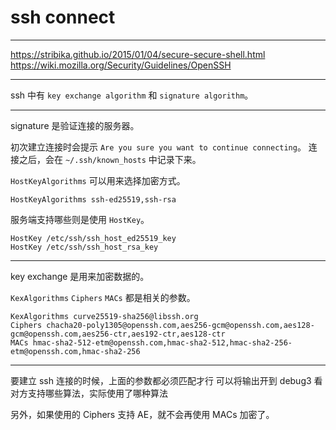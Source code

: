 # ssh connect

---

https://stribika.github.io/2015/01/04/secure-secure-shell.html
https://wiki.mozilla.org/Security/Guidelines/OpenSSH

---

ssh 中有 `key exchange algorithm` 和 `signature algorithm`。

---

signature 是验证连接的服务器。

初次建立连接时会提示 `Are you sure you want to continue connecting`。
连接之后，会在 `~/.ssh/known_hosts` 中记录下来。

`HostKeyAlgorithms` 可以用来选择加密方式。

```
HostKeyAlgorithms ssh-ed25519,ssh-rsa
```

服务端支持哪些则是使用 `HostKey`。

```
HostKey /etc/ssh/ssh_host_ed25519_key
HostKey /etc/ssh/ssh_host_rsa_key
```

---

key exchange 是用来加密数据的。

`KexAlgorithms` `Ciphers` `MACs` 都是相关的参数。

```
KexAlgorithms curve25519-sha256@libssh.org
Ciphers chacha20-poly1305@openssh.com,aes256-gcm@openssh.com,aes128-gcm@openssh.com,aes256-ctr,aes192-ctr,aes128-ctr
MACs hmac-sha2-512-etm@openssh.com,hmac-sha2-512,hmac-sha2-256-etm@openssh.com,hmac-sha2-256
```

---

要建立 ssh 连接的时候，上面的参数都必须匹配才行
可以将输出开到 debug3 看对方支持哪些算法，实际使用了哪种算法

另外，如果使用的 Ciphers 支持 AE，就不会再使用 MACs 加密了。
